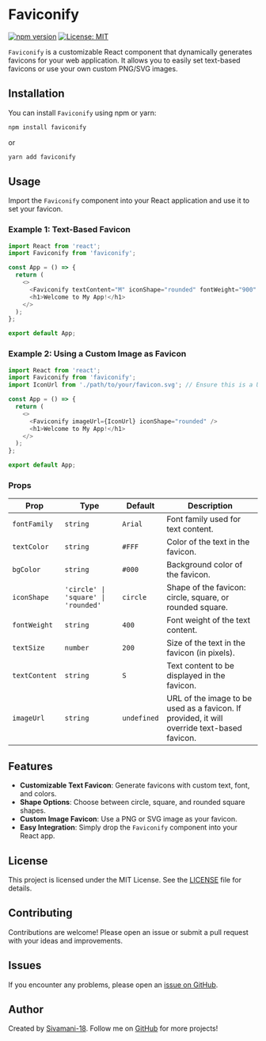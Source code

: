 # Faviconify

[![npm version](https://badge.fury.io/js/faviconify.svg)](https://www.npmjs.com/package/faviconify)
[![License: MIT](https://img.shields.io/badge/License-MIT-yellow.svg)](https://opensource.org/licenses/MIT)

`Faviconify` is a customizable React component that dynamically generates favicons for your web application. It allows you to easily set text-based favicons or use your own custom PNG/SVG images.

## Installation

You can install `Faviconify` using npm or yarn:

```bash
npm install faviconify
```

or

```bash
yarn add faviconify
```

## Usage

Import the `Faviconify` component into your React application and use it to set your favicon.

### Example 1: Text-Based Favicon

```javascript
import React from 'react';
import Faviconify from 'faviconify';

const App = () => {
  return (
    <>
      <Faviconify textContent="M" iconShape="rounded" fontWeight="900" />
      <h1>Welcome to My App!</h1>
    </>
  );
};

export default App;
```

### Example 2: Using a Custom Image as Favicon

```javascript
import React from 'react';
import Faviconify from 'faviconify';
import IconUrl from './path/to/your/favicon.svg'; // Ensure this is a URL, not a React component

const App = () => {
  return (
    <>
      <Faviconify imageUrl={IconUrl} iconShape="rounded" />
      <h1>Welcome to My App!</h1>
    </>
  );
};

export default App;
```

### Props

| Prop        | Type                                | Default  | Description                                                                                  |
|-------------|-------------------------------------|----------|----------------------------------------------------------------------------------------------|
| `fontFamily` | `string`                            | `Arial`  | Font family used for text content.                                                           |
| `textColor`  | `string`                            | `#FFF`   | Color of the text in the favicon.                                                            |
| `bgColor`    | `string`                            | `#000`   | Background color of the favicon.                                                             |
| `iconShape`  | `'circle' \| 'square' \| 'rounded'` | `circle` | Shape of the favicon: circle, square, or rounded square.                                     |
| `fontWeight` | `string`                            | `400`    | Font weight of the text content.                                                             |
| `textSize`   | `number`                            | `200`    | Size of the text in the favicon (in pixels).                                                 |
| `textContent`| `string`                            | `S`      | Text content to be displayed in the favicon.                                                 |
| `imageUrl`   | `string`                            | `undefined` | URL of the image to be used as a favicon. If provided, it will override text-based favicon.  |

## Features

- **Customizable Text Favicon**: Generate favicons with custom text, font, and colors.
- **Shape Options**: Choose between circle, square, and rounded square shapes.
- **Custom Image Favicon**: Use a PNG or SVG image as your favicon.
- **Easy Integration**: Simply drop the `Faviconify` component into your React app.

## License

This project is licensed under the MIT License. See the [LICENSE](LICENSE) file for details.

## Contributing

Contributions are welcome! Please open an issue or submit a pull request with your ideas and improvements.

## Issues

If you encounter any problems, please open an [issue on GitHub](https://github.com/Sivamani-18/faviconify/issues).

## Author

Created by [Sivamani-18](https://github.com/Sivamani-18). Follow me on [GitHub](https://github.com/Sivamani-18) for more projects!
